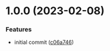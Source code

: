 # 1.0.0 (2023-02-08)


### Features

* initial commit ([c06a746](https://github.com/danielwaltz/ts-define-constant/commit/c06a7466e43717ab4b292ea9d1be6f3c97d6d89f))
